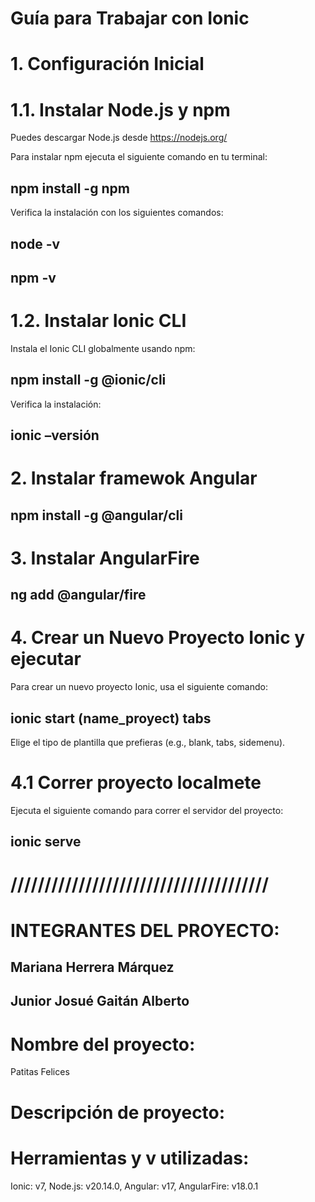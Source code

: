 # Guía para Trabajar con Ionic
# 1. Configuración Inicial
# 1.1. Instalar Node.js y npm
Puedes descargar Node.js desde https://nodejs.org/

Para instalar npm ejecuta el siguiente comando en tu terminal: 
## npm install -g npm
Verifica la instalación con los siguientes comandos:
## node -v
## npm -v

# 1.2. Instalar Ionic CLI
Instala el Ionic CLI globalmente usando npm:
## npm install -g @ionic/cli

Verifica la instalación:
## ionic –versión

# 2. Instalar framewok Angular 
## npm install -g @angular/cli

# 3. Instalar AngularFire
## ng add @angular/fire

# 4. Crear un Nuevo Proyecto Ionic y ejecutar
Para crear un nuevo proyecto Ionic, usa el siguiente comando:
## ionic start (name_proyect) tabs
Elige el tipo de plantilla que prefieras (e.g., blank, tabs, sidemenu).

# 4.1 Correr proyecto localmete
Ejecuta el siguiente comando para correr el servidor del proyecto:
## ionic serve


# //////////////////////////////////////


# INTEGRANTES DEL PROYECTO:
## Mariana Herrera Márquez 
## Junior Josué Gaitán Alberto 

# Nombre del proyecto:
Patitas Felices

# Descripción de proyecto:

# Herramientas y v utilizadas:
Ionic: v7,
Node.js: v20.14.0,
Angular: v17,
AngularFire: v18.0.1



